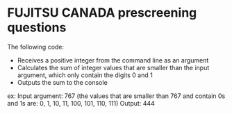 # FUJITSU CANADA prescreening questions
The following code:
- Receives a positive integer from the command line as an argument
- Calculates the sum of integer values that are smaller than the input argument, which only contain the digits 0 and 1
- Outputs the sum to the console

ex: 
Input argument: 767
(the values that are smaller than 767 and contain 0s and 1s are: 0, 1, 10, 11, 100, 101, 110, 111)
Output: 444

